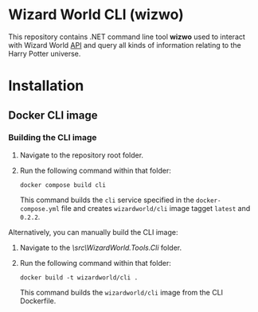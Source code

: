 # Wizard World CLI (wizwo)

This repository contains .NET command line tool **wizwo** used to interact with Wizard World [API](https://wizard-world-api.herokuapp.com/swagger/index.html) and query all kinds of information relating to the Harry Potter universe.

# Installation

## Docker CLI image

### Building the CLI image

1. Navigate to the repository root folder.
2. Run the following command within that folder:
    
    ```shell
    docker compose build cli
    ```
     
    This command builds the `cli` service specified in the `docker-compose.yml` file 
and creates `wizardworld/cli` image tagget `latest` and `0.2.2`.

Alternatively, you can manually build the CLI image:

1. Navigate to the *\src\WizardWorld.Tools.Cli* folder.
2. Run the following command within that folder:

    ```shell
    docker build -t wizardworld/cli .
    ```

    This command builds the `wizardworld/cli` image from the CLI Dockerfile.
